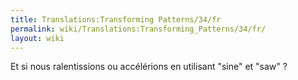 ```yaml
---
title: Translations:Transforming Patterns/34/fr
permalink: wiki/Translations:Transforming_Patterns/34/fr/
layout: wiki
---
```


Et si nous ralentissions ou accélérions en utilisant "sine" et "saw" ?
